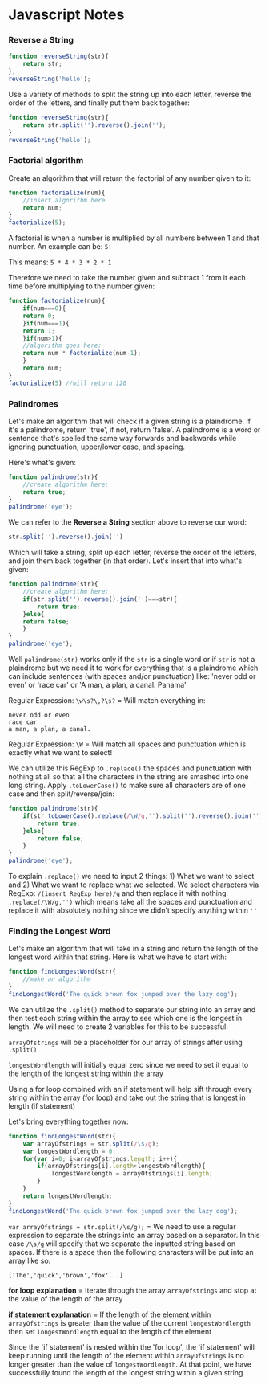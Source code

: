 # Javascript Notes

### Reverse a String

```Javascript
function reverseString(str){
	return str;
};
reverseString('hello');
```

Use a variety of methods to split the string up into each letter, reverse the order of the letters, and finally put them back together:

```Javascript
function reverseString(str){
	return str.split('').reverse().join('');
}
reverseString('hello');
```

### Factorial algorithm
Create an algorithm that will return the factorial of any number given to it:

```Javascript
function factorialize(num){
	//insert algorithm here
	return num;
}
factorialize(5);
```

A factorial is when a number is multiplied by all numbers between 1 and that number. An example can be: `5!`

This means: `5 * 4 * 3 * 2 * 1`

Therefore we need to take the number given and subtract 1 from it each time before multiplying to the number given:

```Javascript
function factorialize(num){
	if(num===0){
	return 0;
	}if(num===1){
	return 1;
	}if(num>1){
	//algorithm goes here:
	return num * factorialize(num-1);
	}
	return num;
}
factorialize(5) //will return 120
```

### Palindromes
Let's make an algorithm that will check if a given string is a plaindrome. If it's a palindrome, return 'true', if not, return 'false'. A palindrome is a word or sentence that's spelled the same way forwards and backwards while ignoring punctuation, upper/lower case, and spacing.

Here's what's given:

```Javascript
function palindrome(str){
	//create algorithm here:
	return true;
}
palindrome('eye');
```

We can refer to the **Reverse a String** section above to reverse our word:

```Javascript
str.split('').reverse().join('')
```

Which will take a string, split up each letter, reverse the order of the letters, and join them back together (in that order). Let's insert that into what's given:

```Javascript
function palindrome(str){
	//create algorithm here:
	if(str.split('').reverse().join('')===str){
		return true;
	}else{
	return false;
	}
}
palindrome('eye');
```

Well `palindrome(str)` works only if the `str` is a single word or if `str` is not a plaindrome but we need it to work for everything that is a plaindrome which can include sentences (with spaces and/or punctuation) like: 'never odd or even' or 'race car' or 'A man, a plan, a canal. Panama'

Regular Expression: `\w\s?\,?\s?` = Will match everything in:

```
never odd or even
race car
a man, a plan, a canal.
```

Regular Expression: `\W` = Will match all spaces and punctuation which is exactly what we want to select!

We can utilize this RegExp to `.replace()` the spaces and punctuation with nothing at all so that all the characters in the string are smashed into one long string. Apply `.toLowerCase()` to make sure all characters are of one case and then split/reverse/join:

```Javascript
function palindrome(str){
	if(str.toLowerCase().replace(/\W/g,'').split('').reverse().join('')===str.toLowerCase().replace(/\W/g,'')){
		return true;
	}else{
		return false;
	}
}
palindrome('eye');
```

To explain `.replace()` we need to input 2 things: 1) What we want to select and 2) What we want to replace what we selected. We select characters via RegExp: `/(insert RegExp here)/g` and then replace it with nothing: `.replace(/\W/g,'')` which means take all the spaces and punctuation and replace it with absolutely nothing since we didn't specify anything within `''`

### Finding the Longest Word

Let's make an algorithm that will take in a string and return the length of the longest word within that string. Here is what we have to start with:

```Javascript
function findLongestWord(str){
	//make an algorithm
}
findLongestWord('The quick brown fox jumped over the lazy dog');
```

We can utilize the `.split()` method to separate our string into an array and then test each string within the array to see which one is the longest in length. We will need to create 2 variables for this to be successful:

`arrayOfstrings` will be a placeholder for our array of strings after using `.split()`

`longestWordlength` will initially equal zero since we need to set it equal to the length of the longest string within the array

Using a for loop combined with an if statement will help sift through every string within the array (for loop) and take out the string that is longest in length (if statement)

Let's bring everything together now:

```Javascript
function findLongestWord(str){
	var arrayOfstrings = str.split(/\s/g);
	var longestWordlength = 0;
	for(var i=0; i<arrayOfstrings.length; i++){
		if(arrayOfstrings[i].length>longestWordlength){
			longestWordlength = arrayOfstrings[i].length;
		}
	}
	return longestWordlength;
}
findLongestWord('The quick brown fox jumped over the lazy dog');
```

`var arrayOfstrings = str.split(/\s/g);` = We need to use a regular expression to separate the strings into an array based on a separator. In this case `/\s/g` will specify that we separate the inputted string based on spaces. If there is a space then the following characters will be put into an array like so:

`['The','quick','brown','fox'...]`

**for loop explanation** = Iterate through the array `arrayOfstrings` and stop at the value of the length of the array

**if statement explanation** = If the length of the element within `arrayOfstrings` is greater than the value of the current `longestWordlength` then set `longestWordlength` equal to the length of the element

Since the 'if statement' is nested within the 'for loop', the 'if statement' will keep running until the length of the element within `arrayOfstrings` is no longer greater than the value of `longestWordlength`. At that point, we have successfully found the length of the longest string within a given string